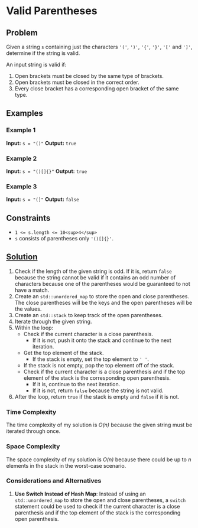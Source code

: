# Valid Parentheses

## Problem

Given a string `s` containing just the characters `'('`, `')'`, `'{'`, `'}'`, `'['` and `']'`, determine if the string
is valid.

An input string is valid if:

1. Open brackets must be closed by the same type of brackets.
2. Open brackets must be closed in the correct order.
3. Every close bracket has a corresponding open bracket of the same type.

## Examples

### Example 1

**Input:** `s = "()"`
**Output:** `true`

### Example 2

**Input:** `s = "()[]{}"`
**Output:** `true`

### Example 3

**Input:** `s = "(]"`
**Output:** `false`

## Constraints

- `1 <= s.length <= 10<sup>4</sup>`
- `s` consists of parentheses only `'()[]{}'`.

## [Solution](https://github.com/TateHouse/LeetCode/blob/master/Algorithms/ValidParentheses/ValidParentheses.cpp)

1. Check if the length of the given string is odd. If it is, return `false` because the string cannot be valid if it
   contains an odd number of characters because one of the parentheses would be guaranteed to not have a match.
2. Create an `std::unordered_map` to store the open and close parentheses. The close parentheses will be the keys and
   the open parentheses will be the values.
3. Create an `std::stack` to keep track of the open parentheses.
4. Iterate through the given string.
5. Within the loop:
    - Check if the current character is a close parenthesis.
        - If it is not, push it onto the stack and continue to the next iteration.
    - Get the top element of the stack.
        - If the stack is empty, set the top element to `' '`.
    - If the stack is not empty, pop the top element off of the stack.
    - Check if the current character is a close parenthesis and if the top element of the stack is the corresponding
      open parenthesis.
        - If it is, continue to the next iteration.
        - If it is not, return `false` because the string is not valid.
6. After the loop, return `true` if the stack is empty and `false` if it is not.

### Time Complexity

The time complexity of my solution is *O(n)* because the given string must be iterated through once.

### Space Complexity

The space complexity of my solution is *O(n)* because there could be up to *n* elements in the stack in the worst-case
scenario.

### Considerations and Alternatives

1. **Use Switch Instead of Hash Map**: Instead of using an `std::unordered_map` to store the open and close parentheses,
   a `switch` statement could be used to check if the current character is a close parenthesis and if the top element of
   the stack is the corresponding open parenthesis.